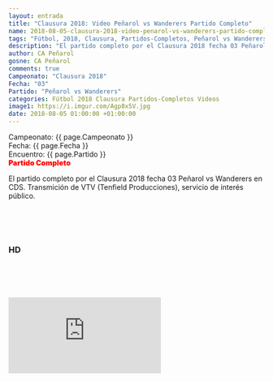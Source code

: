 ```yaml
---
layout: entrada
title: "Clausura 2018: Video Peñarol vs Wanderers Partido Completo"
name: 2018-08-05-clausura-2018-video-penarol-vs-wanderers-partido-completo.markdown
tags: "Fútbol, 2018, Clausura, Partidos-Completos, Peñarol vs Wanderers, Video"
description: "El partido completo por el Clausura 2018 fecha 03 Peñarol vs Wanderers en el CDS. Transmición de VTV (Tenfield Producciones), servicio de interés público"
author: CA Peñarol
gosne: CA Peñarol
comments: true
Campeonato: "Clausura 2018"
Fecha: "03"
Partido: "Peñarol vs Wanderers"
categories: Fútbol 2018 Clausura Partidos-Completos Videos
image1: https://i.imgur.com/Agp8x5V.jpg
date: 2018-08-05 01:00:00 +01:00:00
---
```



<html>
Campeonato: <span>{{ page.Campeonato }}</span><br>
Fecha: <span>{{ page.Fecha }}</span><br>
Encuentro: <span>{{ page.Partido }}</span><br>
<span style="color:red;font-weight:900">Partido Completo</span>
</html>

El partido completo por el Clausura 2018 fecha 03 Peñarol vs Wanderers en CDS. Transmición de VTV (Tenfield Producciones), servicio de interés público.

<br>

<br>

<br>

### HD

<br>

<br>

<br>

<br>



<iframe src="https://www.youtube.com/embed/M30xP4pvZ9M" frameborder="0" allow="accelerometer; autoplay; encrypted-media; gyroscope; picture-in-picture" allowfullscreen></iframe>
